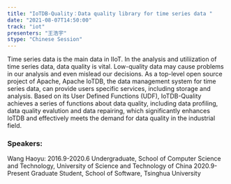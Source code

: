```yaml
---
title: "IoTDB-Quality：Data quality library for time series data "
date: "2021-08-07T14:50:00" 
track: "iot"
presenters: "王浩宇"
stype: "Chinese Session"
---
```

Time series data is the main data in IIoT. In the analysis and utiliization of time series data, data quality is vital. Low-quality data may cause problems in our analysis and even mislead our decisions.
As a top-level open source project of Apache, Apache IoTDB, the data management system for time series data, can provide users specific services, including storage and analysis. Based on its User Defined Functions (UDF), IoTDB-Quality achieves a series of functions about data quality, including data profiling, data quality evalution and data repairing, which significantly enhances IoTDB and effectively meets the demand for data quality in the industrial field.
 ### Speakers: 
 Wang Haoyu: 2016.9-2020.6 Undergraduate, School of Computer Science and Technology, University of Science and Technology of China
2020.9-Present Graduate Student, School of Software, Tsinghua University